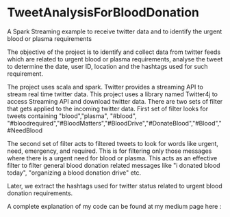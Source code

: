 # TweetAnalysisForBloodDonation
A Spark Streaming example to receive twitter data and to identify the urgent blood or plasma requirements

The objective of the project is to identify and collect data from twitter feeds which are related to urgent blood or plasma requirements, analyse the tweet to determine the date, user ID, location and the hashtags used for such requirement.

The project uses scala and spark. Twitter provides a streaming API to stream real time twitter data. This project uses a library named Twitter4j to access Streaming API and download twitter data. There are two sets of filter that gets applied to the incoming twitter data. First set of filter looks for tweets containing "blood","plasma", "#blood", "#bloodrequired","#BloodMatters","#BloodDrive","#DonateBlood","#Blood","#NeedBlood

The second set of filter acts to filtered tweets to look for words like urgent, need, emergency, and required. This is for filtering only those messages where there is a urgent need for blood or plasma. This acts as an effective filter to filter general blood donation related messages like "i donated blood today", "organizing a blood donation drive" etc.

Later, we extract the hashtags used for twitter status related to urgent blood donation requirements.

A complete explanation of my code can be found at my medium page here : <link to be added>
